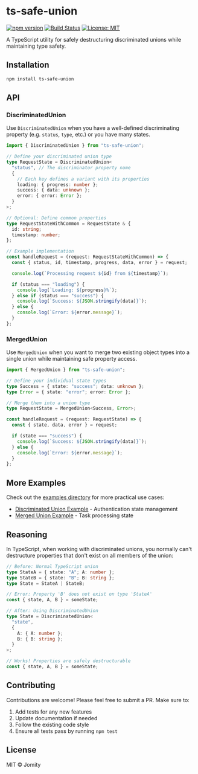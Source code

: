 # ts-safe-union

[![npm version](https://badge.fury.io/js/ts-safe-union.svg)](https://badge.fury.io/js/ts-safe-union)
[![Build Status](https://github.com/J0m1ty/ts-safe-union/workflows/CI/badge.svg)](https://github.com/J0m1ty/ts-safe-union/actions)
[![License: MIT](https://img.shields.io/badge/License-MIT-yellow.svg)](https://opensource.org/licenses/MIT)

A TypeScript utility for safely destructuring discriminated unions while maintaining type safety.

## Installation

```bash
npm install ts-safe-union
```

## API

### DiscriminatedUnion

Use `DiscriminatedUnion` when you have a well-defined discriminating property (e.g. `status`, `type`, etc.) or you have many states.

```typescript
import { DiscriminatedUnion } from "ts-safe-union";

// Define your discriminated union type
type RequestState = DiscriminatedUnion<
  "status", // The discriminator property name
  {
    // Each key defines a variant with its properties
    loading: { progress: number };
    success: { data: unknown };
    error: { error: Error };
  }
>;

// Optional: Define common properties
type RequestStateWithCommon = RequestState & {
  id: string;
  timestamp: number;
};

// Example implementation
const handleRequest = (request: RequestStateWithCommon) => {
  const { status, id, timestamp, progress, data, error } = request;

  console.log(`Processing request ${id} from ${timestamp}`);

  if (status === "loading") {
    console.log(`Loading: ${progress}%`);
  } else if (status === "success") {
    console.log(`Success: ${JSON.stringify(data)}`);
  } else {
    console.log(`Error: ${error.message}`);
  }
};
```

### MergedUnion

Use `MergedUnion` when you want to merge two existing object types into a single union while maintaining safe property access.

```typescript
import { MergedUnion } from "ts-safe-union";

// Define your individual state types
type Success = { state: "success"; data: unknown };
type Error = { state: "error"; error: Error };

// Merge them into a union type
type RequestState = MergedUnion<Success, Error>;

const handleRequest = (request: RequestState) => {
  const { state, data, error } = request;

  if (state === "success") {
    console.log(`Success: ${JSON.stringify(data)}`);
  } else {
    console.log(`Error: ${error.message}`);
  }
};
```

## More Examples

Check out the [examples directory](./examples) for more practical use cases:

- [Discriminated Union Example](./examples/discriminated-union.ts) - Authentication state management
- [Merged Union Example](./examples/merged-union.ts) - Task processing state

## Reasoning

In TypeScript, when working with discriminated unions, you normally can't destructure properties that don't exist on all members of the union:

```typescript
// Before: Normal TypeScript union
type StateA = { state: "A"; A: number };
type StateB = { state: "B"; B: string };
type State = StateA | StateB;

// Error: Property 'B' does not exist on type 'StateA'
const { state, A, B } = someState;

// After: Using DiscriminatedUnion
type State = DiscriminatedUnion<
  "state",
  {
    A: { A: number };
    B: { B: string };
  }
>;

// Works! Properties are safely destructurable
const { state, A, B } = someState;
```

## Contributing

Contributions are welcome! Please feel free to submit a PR. Make sure to:

1. Add tests for any new features
2. Update documentation if needed
3. Follow the existing code style
4. Ensure all tests pass by running `npm test`

## License

MIT © Jomity
